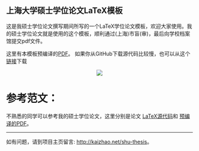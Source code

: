 ## 上海大学硕士学位论文LaTeX模板
这是我硕士学位论文撰写期间所写的一个LaTeX学位论文模板，欢迎大家使用。我的硕士学位论文就是使用的这个模板，顺利通过(上海)市盲(审)，最后向学校档案馆提交pdf文件。

这里有本模板预编译的[PDF](http://data.kaizhao.net/projects/shu-thesis/shu-thesis.pdf)。
如果你从GitHub下载源代码比较慢，也可以从这个[链接](http://data.kaizhao.net/projects/shu-thesis/shu-thesis.zip)下载

<p align="center">
  <img src="http://data.kaizhao.net/projects/shu-thesis/paper-thumbnail.png?x-oss-process=image/auto-orient,1/resize,h_260" />
</p>

# 参考范文：
不熟悉的同学可以参考我的硕士学位论文，这里分别是论文
[LaTeX源代码](http://data.kaizhao.net/projects/shu-thesis/master-thesis.zip)和
[预编译的PDF](http://data.kaizhao.net/projects/shu-thesis/master-thesis.pdf)。

___
如有问题，请到项目主页留言: <http://kaizhao.net/shu-thesis>。
